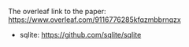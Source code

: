 The overleaf link to the paper: https://www.overleaf.com/9116776285kfqzmbbrnqzx

- sqlite: https://github.com/sqlite/sqlite
